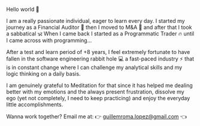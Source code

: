 Hello world 👋

I am a really passionate individual, eager to learn every day. I started my journey as a Financial Auditor 🤵 then I moved to M&A 🔎 and after that I took a sabbatical 🕉️ When I came back I started as a Programmatic Trader 🔥 until I came across with programming...

After a test and learn period of +8 years, I feel extremely fortunate to have fallen in the software engineering rabbit hole 💻 a fast-paced industry ⚡ that is in constant change where I can challenge my analytical skills and my logic thinking on a daily basis.

I am genuinely grateful to Meditation for that since it has helped me dealing better with my emotions and the always present frustration, dissolve my ego (yet not completely, I need to keep practicing) and enjoy the everyday little accomplishments.

Wanna work together? Email me at: 👉 guillemroma.lopez@gmail.com 👈
